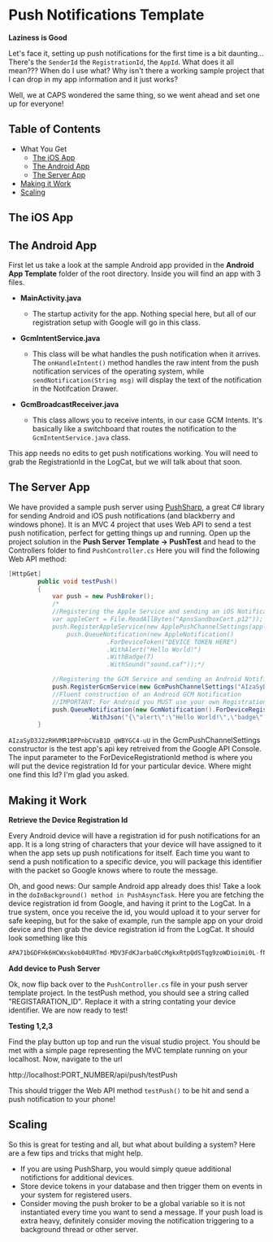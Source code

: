 Push Notifications Template
============================

**Laziness is Good**

Let's face it, setting up push notifications for the first time is a bit daunting... There's the <code>SenderId</code> the <code>RegistrationId</code>, the <code>AppId</code>. What does it all mean??? When do I use what? Why isn't there a working sample project that I can drop in my app information and it just works? 

Well, we at CAPS wondered the same thing, so we went ahead and set one up for everyone!

## Table of Contents
* What You Get
   * [The iOS App](#the-ios-app)
   * [The Android App](#the-sample-app)
   * [The Server App](#the-server-app)
* [Making it Work](#making-it-work)
* [Scaling](#scaling)

## The iOS App

## The Android App

First let us take a look at the sample Android app provided in the **Android App Template** folder of the root directory. Inside you will find an app with 3 files.

* **MainActivity.java**
    * The startup activity for the app. Nothing special here, but all of our registration setup with Google will go in this class.
    
* **GcmIntentService.java**
    * This class will be what handles the push notification when it arrives. The <code>onHandleIntent()</code> method handles the raw intent from the push notification services of the operating system, while <code>sendNotification(String msg)</code> will display the text of the notification in the Notifcation Drawer.
    
* **GcmBroadcastReceiver.java**
    * This class allows you to receive intents, in our case GCM Intents. It's basically like a switchboard that routes the notification to the <code>GcmIntentService.java</code> class.


This app needs no edits to get push notifications working. You will need to grab the RegistrationId in the LogCat, but we will talk about that soon.

## The Server App

We have provided a sample push server using [PushSharp](https://github.com/Redth/PushSharp), a great C# library for sending Android and iOS push notifications (and blackberry and windows phone). It is an MVC 4 project that uses Web API to send a test push notification, perfect for getting things up and running. Open up the project solution in the **Push Server Template -> PushTest** and head to the Controllers folder to find <code>PushController.cs</code> Here you will find the following Web API method:

```csharp
[HttpGet]
        public void testPush()
        {
            var push = new PushBroker();
            /*
            //Registering the Apple Service and sending an iOS Notification
            var appleCert = File.ReadAllBytes("ApnsSandboxCert.p12"));
            push.RegisterAppleService(new ApplePushChannelSettings(appleCert, "pwd"));
                push.QueueNotification(new AppleNotification()
                           .ForDeviceToken("DEVICE TOKEN HERE")
                           .WithAlert("Hello World!")
                           .WithBadge(7)
                           .WithSound("sound.caf"));*/

            //Registering the GCM Service and sending an Android Notification
            push.RegisterGcmService(new GcmPushChannelSettings("AIzaSyD3J2zRHVMR1BPPnbCVaB1D_qWBYGC4-uU"));
            //Fluent construction of an Android GCM Notification
            //IMPORTANT: For Android you MUST use your own RegistrationId here that gets generated within your Android app itself!
            push.QueueNotification(new GcmNotification().ForDeviceRegistrationId("REGISTARATION_ID")
                      .WithJson("{\"alert\":\"Hello World!\",\"badge\":7,\"sound\":\"sound.caf\"}"));
        }
```

<code>AIzaSyD3J2zRHVMR1BPPnbCVaB1D_qWBYGC4-uU</code> in the GcmPushChannelSettings constructor is the test app's api key retreived from the Google API Console. The input parameter to the ForDeviceRegistrationId method is where you will put the device registration Id for your particular device. Where might one find this Id? I'm glad you asked.

## Making it Work

**Retrieve the Device Registration Id**

Every Android device will have a registration id for push notifications for an app. It is a long string of characters that your device will have assigned to it when the app sets up push notifications for itself. Each time you want to send a push notification to a specific device, you will package this identifier with the packet so Google knows where to route the message. 

Oh, and good news: Our sample Android app already does this! Take a look in the <code>doInBackground() method in PushAsyncTask</code>. Here you are fetching the device registration id from Google, and having it print to the LogCat. In a true system, once you receive the id, you would upload it to your server for safe keeping, but for the sake of example, run the sample app on your droid device and then grab the device registration id from the LogCat. It should look something like this

```csharp
APA71bGDFHk6HCWxskob04URTmd-MDV3FdKJarba0CcMgkxRtpQdSTqg9zoWDioimi0L-fNiTcgepiRsdGyMbv2gW1FM4FZFV9xlikaSiKrY8s-b3BH2T-bii6kEojdXoM9FR0I6vj2E8WDWLbApaHHYgoBU6wuwWA
```

**Add device to Push Server**

Ok, now flip back over to the <code>PushController.cs</code> file in your push server template project. In the testPush method, you should see a string called "REGISTARATION_ID". Replace it with a string contating your device identifier. We are now ready to test!

**Testing 1,2,3**

Find the play button up top and run the visual studio project. You should be met with a simple page representing the MVC template running on your localhost. Now, navigate to the url 

http://localhost:PORT_NUMBER/api/push/testPush 

This should trigger the Web API method <code>testPush()</code> to be hit and send a push notification to your phone!


## Scaling

So this is great for testing and all, but what about building a system? Here are a few tips and tricks that might help.

* If you are using PushSharp, you would simply queue additional notifictions for additional devices.
* Store device tokens in your database and then trigger them on events in your system for registered users.
* Consider moving the push broker to be a global variable so it is not instantiated every time you want to send a message. If your push load is extra heavy, definitely consider moving the notification triggering to a background thread or other server.
